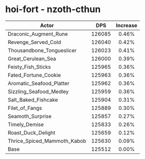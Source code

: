 # hoi-fort - nzoth-cthun
| Actor | DPS | Increase |
|---|:---:|:---:|
|Draconic_Augment_Rune|126085|0.46%|
|Revenge_Served_Cold|126040|0.42%|
|Thousandbone_Tongueslicer|126023|0.41%|
|Great_Cerulean_Sea|126000|0.39%|
|Feisty_Fish_Sticks|125965|0.36%|
|Fated_Fortune_Cookie|125963|0.36%|
|Aromatic_Seafood_Platter|125962|0.36%|
|Sizzling_Seafood_Medley|125959|0.36%|
|Salt_Baked_Fishcake|125904|0.31%|
|Filet_of_Fangs|125889|0.30%|
|Seamoth_Surprise|125857|0.27%|
|Timely_Demise|125833|0.26%|
|Roast_Duck_Delight|125659|0.12%|
|Thrice_Spiced_Mammoth_Kabob|125630|0.09%|
|Base|125512|0.00%|

